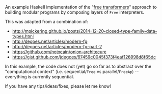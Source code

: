 An example Haskell implementation of the
"[free transformers](http://degoes.net/articles/modern-fp-part-2)" approach to
building modular programs by composing layers of `Free` interpreters.

This was adapted from a combination of:
- http://mpickering.github.io/posts/2014-12-20-closed-type-family-data-types.html
- http://degoes.net/articles/modern-fp
- http://degoes.net/articles/modern-fp-part-2
- https://github.com/notxcain/onion-architecure
- https://gist.github.com/jdegoes/97459c0045f373f4eaf126998d8f65dc

In this example, the code does not (yet) go so far as to abstract over the
"computational context" (i.e. sequential/`Free` vs parallel/`FreeAp`) --
everything is currently sequential.

If you have any tips/ideas/fixes, please let me know!
